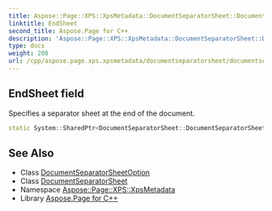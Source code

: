 ```yaml
---
title: Aspose::Page::XPS::XpsMetadata::DocumentSeparatorSheet::DocumentSeparatorSheetOption::EndSheet field
linktitle: EndSheet
second_title: Aspose.Page for C++
description: 'Aspose::Page::XPS::XpsMetadata::DocumentSeparatorSheet::DocumentSeparatorSheetOption::EndSheet field. Specifies a separator sheet at the end of the document in C++.'
type: docs
weight: 200
url: /cpp/aspose.page.xps.xpsmetadata/documentseparatorsheet/documentseparatorsheetoption/endsheet/
---
```

## EndSheet field


Specifies a separator sheet at the end of the document.

```cpp
static System::SharedPtr<DocumentSeparatorSheet::DocumentSeparatorSheetOption> Aspose::Page::XPS::XpsMetadata::DocumentSeparatorSheet::DocumentSeparatorSheetOption::EndSheet
```

## See Also

* Class [DocumentSeparatorSheetOption](../)
* Class [DocumentSeparatorSheet](../../)
* Namespace [Aspose::Page::XPS::XpsMetadata](../../../)
* Library [Aspose.Page for C++](../../../../)
